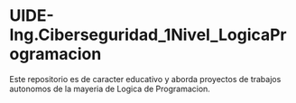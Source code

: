 # UIDE-Ing.Ciberseguridad_1Nivel_LogicaProgramacion
Este repositorio es de caracter educativo y aborda proyectos de trabajos autonomos de la mayeria de Logica de Programacion.
